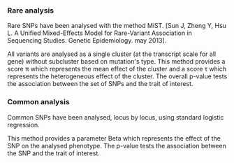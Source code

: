 ### Rare analysis

Rare SNPs have been analysed with the method MiST. [Sun J, Zheng Y, Hsu L. A Unified Mixed-Effects Model for Rare-Variant Association in Sequencing Studies. Genetic Epidemiology. may 2013].

All variants are analysed as a single cluster (at the transcript scale for all gene) without subcluster based on mutation's type. This method provides a score π which represents the mean effect of the cluster and a score τ which represents the heterogeneous effect of the cluster. The overall p-value tests the association between the set of SNPs and the trait of interest.

### Common analysis

Common SNPs have been analysed, locus by locus, using standard logistic regression.

This method provides a parameter Beta which represents the effect of the SNP on the analysed phenotype. The p-value tests the association between the SNP and the trait of interest.
